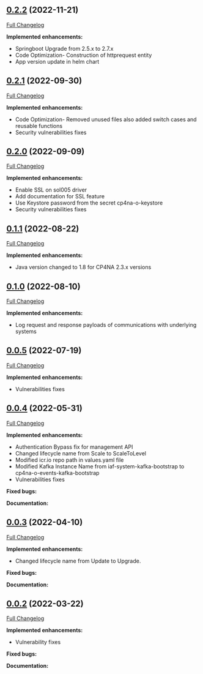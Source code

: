 ## [0.2.2](https://github.com/IBM/sol005-lifecycle-driver/tree/0.2.2) (2022-11-21)

[Full Changelog](https://github.com/IBM/sol005-lifecycle-driver/compare/0.2.1...0.2.2)

**Implemented enhancements:**

- Springboot Upgrade from 2.5.x to 2.7.x
- Code Optimization- Construction of httprequest entity
- App version update in helm chart

## [0.2.1](https://github.com/IBM/sol005-lifecycle-driver/tree/0.2.1) (2022-09-30)

[Full Changelog](https://github.com/IBM/sol005-lifecycle-driver/compare/0.2.0...0.2.1)

**Implemented enhancements:**

- Code Optimization- Removed unused files also added switch cases and reusable functions
- Security vulnerabilities fixes

## [0.2.0](https://github.com/IBM/sol005-lifecycle-driver/tree/0.2.0) (2022-09-09)

[Full Changelog](https://github.com/IBM/sol005-lifecycle-driver/compare/0.1.1...0.2.0)

**Implemented enhancements:**

- Enable SSL on sol005 driver
- Add documentation for SSL feature
- Use Keystore password from the secret cp4na-o-keystore
- Security vulnerabilities fixes

## [0.1.1](https://github.com/IBM/sol005-lifecycle-driver/tree/0.1.1) (2022-08-22)

[Full Changelog](https://github.com/IBM/sol005-lifecycle-driver/compare/0.1.0...0.1.1)

**Implemented enhancements:**

- Java version changed to 1.8 for CP4NA 2.3.x versions

## [0.1.0](https://github.com/IBM/sol005-lifecycle-driver/tree/0.1.0) (2022-08-10)

[Full Changelog](https://github.com/IBM/sol005-lifecycle-driver/compare/0.0.5...0.1.0)

**Implemented enhancements:**

- Log request and response payloads of communications with underlying systems

## [0.0.5](https://github.com/IBM/sol005-lifecycle-driver/tree/0.0.5) (2022-07-19)
[Full Changelog](https://github.com/IBM/sol005-lifecycle-driver/compare/0.0.4...0.0.5)

**Implemented enhancements:**

- Vulnerabilities fixes

## [0.0.4](https://github.com/IBM/sol005-lifecycle-driver/tree/0.0.4) (2022-05-31)
[Full Changelog](https://github.com/IBM/sol005-lifecycle-driver/compare/0.0.3...0.0.4)

**Implemented enhancements:**

- Authentication Bypass fix for management API
- Changed lifecycle name from Scale to ScaleToLevel
- Modified icr.io repo path in values.yaml file
- Modified Kafka Instance Name from iaf-system-kafka-bootstrap to cp4na-o-events-kafka-bootstrap
- Vulnerabilities fixes

**Fixed bugs:**

**Documentation:**

## [0.0.3](https://github.com/IBM/sol005-lifecycle-driver/tree/0.0.3) (2022-04-10)
[Full Changelog](https://github.com/IBM/sol005-lifecycle-driver/compare/0.0.2...0.0.3)

**Implemented enhancements:**

- Changed lifecycle name from Update to Upgrade.

**Fixed bugs:**

**Documentation:**

## [0.0.2](https://github.com/IBM/sol005-lifecycle-driver/tree/0.0.2) (2022-03-22)
[Full Changelog](https://github.com/IBM/sol005-lifecycle-driver/compare/0.0.1...0.0.2)

**Implemented enhancements:**

- Vulnerability fixes

**Fixed bugs:**

**Documentation:**
